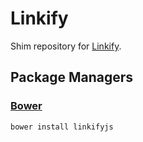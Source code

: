Linkify
=======

Shim repository for [Linkify](http://github.com/SoapBox/jQuery-linkify/).

Package Managers
----------------

### [Bower](http://bower.io/)

```
bower install linkifyjs
```
